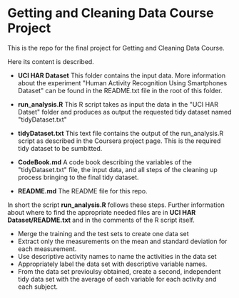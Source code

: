 # Getting and Cleaning Data Course Project
This is the repo for the final project for Getting and Cleaning Data Course.

Here its content is described. 
* **UCI HAR Dataset** This folder contains the input data. More information about the experiment
"Human Activity Recognition Using Smartphones Dataset" can be found in the README.txt file in the root
of this folder.

* **run_analysis.R** This R script takes as input the data in the "UCI HAR Datset" folder and produces as output the requested tidy dataset named "tidyDataset.txt"

* **tidyDataset.txt** This text file contains the output of the run_analysis.R script as described in the Coursera project page. This is the required tidy dataset to be sumbitted. 

* **CodeBook.md** A code book describing the variables of the "tidyDataset.txt" file, the input data, and all steps of the cleaning up process bringing to the final tidy dataset.
* **README.md** The README file for this repo. 

In short the script **run_analysis.R** follows these steps. Further information about where to find the appropriate needed files are in **UCI HAR Dataset/README.txt** and in the comments of the R script itself.

* Merge the training and the test sets to create one data set 
* Extract only the measurements on the mean and standard deviation for each measurement. 
* Use descriptive activity names to name the activities in the data set
* Appropriately label the data set with descriptive variable names. 
* From the data set previoulsy obtained, create a second, independent tidy data set with the average of each variable for each activity and each subject.
